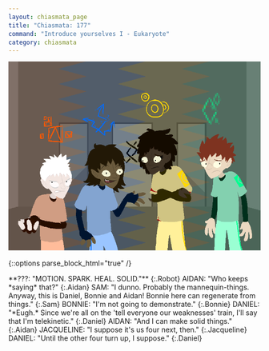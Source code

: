 ```yaml
---
layout: chiasmata_page
title: "Chiasmata: 177"
command: "Introduce yourselves I - Eukaryote"
category: chiasmata
---
```


![177](/chiasmata/images/narrative/176.gif)

{::options parse_block_html="true" /}
<div class="dialogue">
**???: "MOTION. SPARK. HEAL. SOLID."**
{:.Robot}
AIDAN: "Who keeps *saying* that?" 
{:.Aidan}
SAM: "I dunno. Probably the mannequin-things. Anyway, this is Daniel, Bonnie and Aidan! Bonnie here can regenerate from things." 
{:.Sam}
BONNIE: "I'm not going to demonstrate." 
{:.Bonnie}
DANIEL: "*Eugh.* Since we're all on the 'tell everyone our weaknesses' train, I'll say that I'm telekinetic." 
{:.Daniel}
AIDAN: "And I can make solid things." 
{:.Aidan}
JACQUELINE: "I suppose it's us four next, then." 
{:.Jacqueline}
DANIEL: "Until the other four turn up, I suppose." 
{:.Daniel}
</div>
